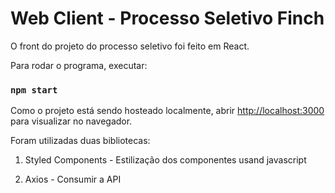 
# Web Client - Processo Seletivo Finch

O front do projeto do processo seletivo foi feito em React. 

Para rodar o programa, executar:

### `npm start`

Como o projeto está sendo hosteado localmente, abrir [http://localhost:3000](http://localhost:3000) para visualizar no navegador. 

Foram utilizadas duas bibliotecas: 

1. Styled Components - Estilização dos componentes usand javascript

2. Axios - Consumir a API
